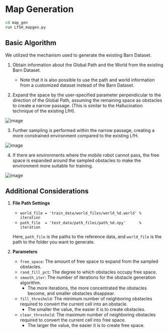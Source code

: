 
# Map Generation

```bash
cd map_gen
run LfSH_mapgen.py
```

## Basic Algorithm

We utilized the mechanism used to generate the existing Barn Dataset.

1. Obtain information about the Global Path and the World from the existing Barn Dataset.
   - Note that it is also possible to use the path and world information from a customized dataset instead of the Barn Dataset.

2. Expand the space by the user-specified parameter perpendicular to the direction of the Global Path, 
   assuming the remaining space as obstacles to create a narrow passage. 
   (This is similar to the Hallucination technique of the existing LfH).

![image](https://github.com/msjun23/RL-based-Navigation/assets/97781279/e81b9f8e-d248-46fd-ab03-09aa4e3a52f4)


3. Further sampling is performed within the narrow passage, 
   creating a more constrained environment compared to the existing LfH.

![image](https://github.com/msjun23/RL-based-Navigation/assets/97781279/912d05cb-84df-413a-b542-e046450ef2b9)


4. If there are environments where the mobile robot cannot pass, 
   the free space is expanded around the sampled obstacles to make the environment more suitable for training.

![image](https://github.com/msjun23/RL-based-Navigation/assets/97781279/26e65ef5-8952-4970-bb35-eac089e1dd1a)


## Additional Considerations

1. **File Path Settings**
   - `world_file = 'train_data/world_files/world_%d.world' % iteration`
   - `path_file  = 'test_data/path_files/path_%d.npy'      % iteration`
   
   Here, `path_file` is the paths to the reference data, 
     and `world_file` is the path to the folder you want to generate.

2. **Parameters**
   - `free_space`: The amount of free space to expand from the sampled obstacles.
   - `rand_fill_pct`: The degree to which obstacles occupy free space.
   - `smooth_iter`: The number of iterations for the obstacle generation algorithm.
     - The more iterations, the more concentrated the obstacles become, and smaller obstacles disappear.
   - `fill_threshold`: The minimum number of neighboring obstacles required to convert the current cell into an obstacle.
     - The smaller the value, the easier it is to create obstacles.
   - `clear_threshold`: The maximum number of neighboring obstacles required to convert the current cell into free space.
     - The larger the value, the easier it is to create free space.
